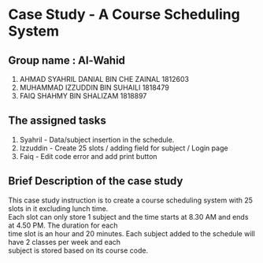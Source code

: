 # Case Study - A Course Scheduling System

## Group name : Al-Wahid
1) AHMAD SYAHRIL DANIAL BIN CHE ZAINAL 1812603
2) MUHAMMAD IZZUDDIN BIN SUHAILI 1818479
3) FAIQ SHAHMY BIN SHALIZAM 1818897

## The assigned tasks
1) Syahril - Data/subject insertion in the schedule.
2) Izzuddin - Create 25 slots / adding field for subject / Login page
3) Faiq - Edit code error and add print button

## Brief Description of the case study
This case study instruction is to create a course scheduling system with 25 slots in it excluding lunch time.  
Each slot can only store 1 subject and the time starts at 8.30 AM and ends at 4.50 PM. The duration for each  
time slot is an hour and 20 minutes. Each subject added to the schedule will have 2 classes per week and each  
subject is stored based on its course code.

